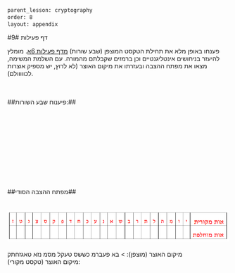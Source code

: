 ```
parent_lesson: cryptography
order: 8
layout: appendix
```

#דף פעילות 9#

פענחו באופן מלא את תחילת הטקסט המוצפן (שבע שורות) [מדף פעילות 6א](appendix-d.html ""). מומלץ להיעזר בניחושים אינטליגנטיים וכן ברמזים שקבלתם מהמורה. עם השלמת המשימה, מצאו את מפתח ההצבה ובעזרתו את מיקום האוצר (לא לרוץ, יש מספיק אוצרות לכווווולם).


<br>
<br>
##פיענוח שבע השורות:##
<br>
<br>
<br>
<br>
<br>
<br>
<br>
<br>
<br>
<br>
<br>
<br>
##מפתח ההצבה הסודי##
<br>
<br>
<br>
<div id="container" align="center">
  <img class="img-responsive" src="img10.png" title=""/>
</div>
<br>
מיקום האוצר (מוצפן):
> בא פעברמ כששס טעקל מסמ נזא טאגזחתק

<br>
מיקום האוצר (טקסט מקורי):
<br>
<br>
<br>
<br>
